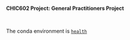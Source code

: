 <br>

**CHIC602 Project: General Practitioners Project**

<br>

The conda environment is [`health`](https://github.com/premodelling/preimage/tree/develop)
